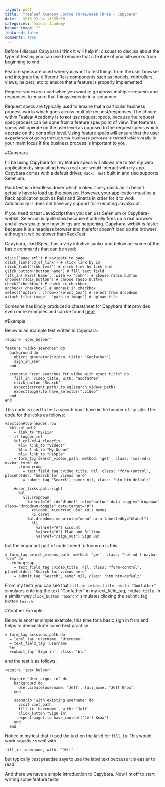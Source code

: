 ```yaml
---
layout: post
title:  "Tealeaf Academy Course Three/Week Three - Capybara"
date:   2015-02-24 11:59:00
categories: Tealeaf Academy
banner_image: ""
featured: false
comments: true
---
```


Before I discuss Capybara I think it will help if I discuss to discuss about the type of testing you can use to ensure that a feature of you site works from beginning to end.

Feature specs are used when you want to test things from the user browser and integrate the different Rails components such as models, controllers, views, helpers, etc to ensure that a feature is properly implemented

Request specs are used when you want to go across multiple requests and responses to ensure that things execute in a sequence.

<!--more-->

Request specs are typically used to ensure that a particular business process works which goes across multiple request/responses.  The choice within Tealeaf Academy is to not use request specs, because the request spec process can be done from a feature spec point of view.  The features specs will operate on the user level as opposed to the request specs which operate on the controller level.  Using feature specs will ensure that the user experience of going through the business process is tested which really is your main focus if the business process is important to you.

#Capybara

I'll be using Capybara for my feature specs will allows me to test my web application by simulating how a real user would interact with my app.  Capybara comes with a default driver, ```Rack::Test``` built in and also supports Selenium.

RackTest is a headless driver which makes it very quick as it doesn't actually have to load up the browser.  However, your application must be a Rack application such as Rails and Sinatra in order for it to work.  Additionally is does not have any support for executing JavaScript.

If you need to test JavaScript then you can use Selenium or Capybara-webkit.  Selenium is quite slow because it actually fires up a real browser and allows you to see how things are happening.  Capybara-webkit is faster because it is a headless browser and therefor doesn't load up the browser although it will be slower than RackTest.

Capybara, like RSpec, has a very intuitive syntax and below are some of the basic commands that can be used:

    visit('page_url') # navigate to page
    click_link('id_of_link') # click link by id
    click_link('link_text') # click link by link text
    click_button('button_name') # fill text field
    fill_in('First Name', :with => 'John') # choose radio button
    choose('radio_button') # choose radio button
    check('checkbox') # check in checkbox
    uncheck('checkbox') # uncheck in checkbox
    select('option', :from=>'select_box') # select from dropdown
    attach_file('image', 'path_to_image') # upload file
    
Someone has kindly produced a cheatsheet for Capybara that provides even more examples and can be found [here](https://gist.github.com/zhengjia/428105)
    
#Example

Below is an example test written in Capybara:

    require 'spec_helper'

    feature "video searches" do
      background do
        object_generator(:video, title: "Godfather")
        sign_in_user
      end

      scenario "user searches for video with exact title" do
        fill_in :video_title, with: "Godfather"
        click_button "Search"
        expect(current_path).to eq(search_videos_path)
        expect(page).to have_selector(".video")
      end
    end
    
This code is used to test a search box I have in the header of my site.  The code for the looks as follows:

    %section#top-header.row
      %h1.col-md-2
        = link_to "MyFLiX"
      - if logged_in?
        %ul.col-md-4.clearfix
          %li= link_to "Videos"
          %li= link_to "My Queue"
          %li= link_to "People"
        = form_tag search_videos_path, method: 'get', class: "col-md-5 navbar-form" do
          .form-group
            = text_field_tag :video_title, nil, class: "form-control", placeholder: "Search for videos here"
            = submit_tag 'Search', name: nil, class: "btn btn-default"

        #user_links.pull-right
          %ul
            %li.dropdown
              %a(href="#" id="dlabel" role="button" data-toggle="dropdown" class="dropdown-toggle" data-target="#")
                Welcome, #{current_user.full_name}
                %b.caret
              %ul.dropdown-menu(role="menu" aria-labelledby="dlabel")
                %li
                  %a(href="#") Account
                  %a(href="#") Plan and Billing
                  %a(href="/sign_out") Sign Out
                  
but the important part of code I need to focus on is this:

    = form_tag search_videos_path, method: 'get', class: "col-md-5 navbar-form" do
      .form-group
        = text_field_tag :video_title, nil, class: "form-control", placeholder: "Search for videos here"
        = submit_tag 'Search', name: nil, class: "btn btn-default"
        
From my tests you can see that ```fill_in :video_title, with: "Godfather"``` simulates entering the text "Godfather" in my text_field_tag, ```:video_title```.  In a similar way ```click_button "Search"``` simulates clicking the submit_tag button ```Search```.

#Another Example

Below is another simple example, this time for a basic sign in form and helps to demonstrate some best practise:

    = form_tag sessions_path do
      = label_tag :username, 'Username'
      = text_field_tag :username
      %br
      =submit_tag 'Sign in', class: 'btn'

and the test is as follows:

    require 'spec_helper'

      feature "User signs in" do
        background do
          User.create(username: 'Jeff', full_name: "Jeff Knox")
        end

        scenario "with existing username" do
          visit root_path
          fill_in 'Username', with: 'Jeff'
          click_button "Sign in"
          expect(page).to have_content("Jeff Knox")
        end
      end
      
Notice in my test that I used the text on the label for ```fill_in```.  This would work equally as well with

    fill_in :username, with: 'Jeff'
    
but typically best practise says to use the label text because it is easier to read.

And there we have a simple introduction to Capybara. Now I'm off to start writing some feature tests!